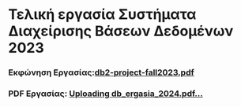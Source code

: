 # Τελική εργασία Συστήματα Διαχείρισης Βάσεων Δεδομένων 2023

### Εκφώνηση Εργασίας:[db2-project-fall2023.pdf](https://github.com/apostolouagg/Database-Management-Systems-DBMS/files/14547585/db2-project-fall2023.pdf)

### PDF Εργασίας: [Uploading db_ergasia_2024.pdf…]()
